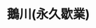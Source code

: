---
title: "鵝川(永久歇業)"
description: "鵝川(永久歇業)"
layout: shop
keywords:
  - 美食競賽
  - 台灣美食
  - 美食精選
datePublished: "2025-06-30"
dateModified: "2025-07-03"
city: "台北市"
district: "大安區"
address: "台北市大安區復興南路二段130號"
phone: "0223255677"
geo: "25.029143984320722, 121.54329736375456"
google_map: "https://maps.app.goo.gl/ExqHYcyPiisCtcqGA"
footinder: "https://footinder.com.tw/%E5%8F%B0%E5%8C%97%E5%B8%82%E5%A4%A7%E5%AE%89%E5%8D%80/133635/"
official: "https://www.facebook.com/echuan97/"
award:
  - name: "500盤"
    year: "2024"
    entries:
      - dishes:
          - "老罈子酸菜魚"

---
